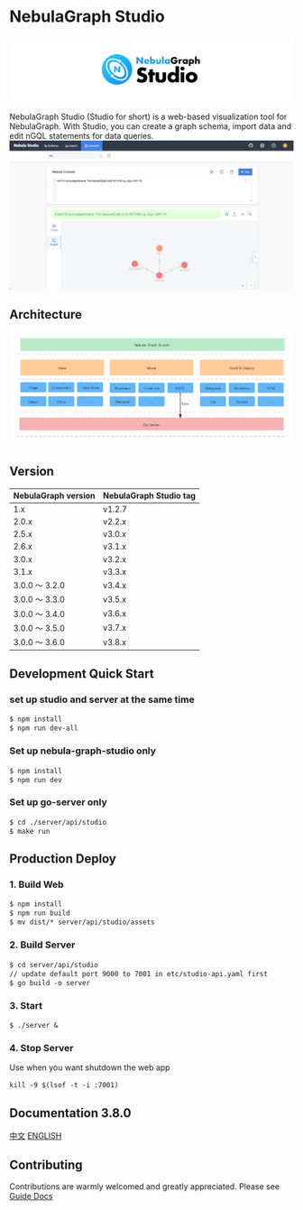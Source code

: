 # NebulaGraph Studio

<div align=center>
  <img src="./readmeLogo.png" />
</div>

NebulaGraph Studio (Studio for short) is a web-based visualization tool for NebulaGraph. With Studio, you can create a graph schema, import data and edit nGQL statements for data queries.
![](./introduction.png)

## Architecture
![](architecture.png)

## Version
| NebulaGraph version | NebulaGraph Studio tag | 
|----------------------|---------------------------|
| 1.x                  | v1.2.7                    |
| 2.0.x                | v2.2.x                    |
| 2.5.x                | v3.0.x                    |
| 2.6.x                | v3.1.x                    |
| 3.0.x                | v3.2.x                    |
| 3.1.x                | v3.3.x                    |
| 3.0.0 ～ 3.2.0       | v3.4.x                    |
| 3.0.0 ～ 3.3.0       | v3.5.x                    |
| 3.0.0 ～ 3.4.0       | v3.6.x                    |
| 3.0.0 ～ 3.5.0       | v3.7.x                    |
| 3.0.0 ～ 3.6.0       | v3.8.x                    |

## Development Quick Start

### set up studio and server at the same time
```
$ npm install
$ npm run dev-all
```

### Set up nebula-graph-studio only
```
$ npm install
$ npm run dev
```
### Set up go-server only
```
$ cd ./server/api/studio
$ make run
```

## Production Deploy

### 1. Build Web
```
$ npm install
$ npm run build
$ mv dist/* server/api/studio/assets
```

### 2. Build Server
```
$ cd server/api/studio
// update default port 9000 to 7001 in etc/studio-api.yaml first
$ go build -o server
```

### 3. Start
```
$ ./server &
```

### 4. Stop Server
Use when you want shutdown the web app
```
kill -9 $(lsof -t -i :7001)
```

## Documentation 3.8.0
[中文](https://docs.nebula-graph.com.cn/3.6.0/nebula-studio/about-studio/st-ug-what-is-graph-studio/)
[ENGLISH](https://docs.nebula-graph.io/3.6.0/nebula-studio/about-studio/st-ug-what-is-graph-studio/)

## Contributing
Contributions are warmly welcomed and greatly appreciated. Please see [Guide Docs](https://github.com/vesoft-inc/nebula-studio/blob/master/CONTRIBUTING.md) 
